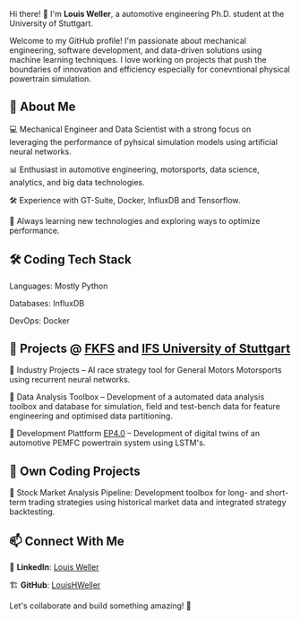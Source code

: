 Hi there! 👋 I'm **Louis Weller**, a automotive engineering Ph.D. student at the University of Stuttgart.

Welcome to my GitHub profile! I'm passionate about mechanical engineering, software development, and data-driven solutions using machine learning techniques. I love working on projects that push the boundaries of innovation and efficiency especially for conevntional physical powertrain simulation.

## 🚀 About Me

💻 Mechanical Engineer and Data Scientist with a strong focus on leveraging the performance of pyhsical simulation models using artificial neural networks.

📊 Enthusiast in automotive engineering, motorsports, data science, analytics, and big data technologies.

🛠️ Experience with GT-Suite, Docker, InfluxDB and Tensorflow.

🎯 Always learning new technologies and exploring ways to optimize performance.

## 🛠️ Coding Tech Stack

Languages: Mostly Python

Databases: InfluxDB

DevOps: Docker

## 📌 Projects @ [FKFS](https://www.fkfs.de/) and [IFS University of Stuttgart](https://www.ifs.uni-stuttgart.de/)

🔹 Industry Projects – AI race strategy tool for General Motors Motorsports using recurrent neural networks.

🔹 Data Analysis Toolbox – Development of a automated data analysis toolbox and database for simulation, field and test-bench data for feature engineering and optimised data partitioning.

🔹 Development Plattform [EP4.0](https://ep40.de/) – Development of digital twins of an automotive PEMFC powertrain system using LSTM's.

## 📌 Own Coding Projects

🔹 Stock Market Analysis Pipeline: Development toolbox for long- and short-term trading strategies using historical market data and integrated strategy backtesting.

## 📫 Connect With Me

💼 **LinkedIn**: [Louis Weller](https://www.linkedin.com/in/louis-weller-327b341a3/)

🏗 **GitHub**: [LouisHWeller](https://github.com/LouisHWeller/LouisHWeller)

Let's collaborate and build something amazing! 🚀

